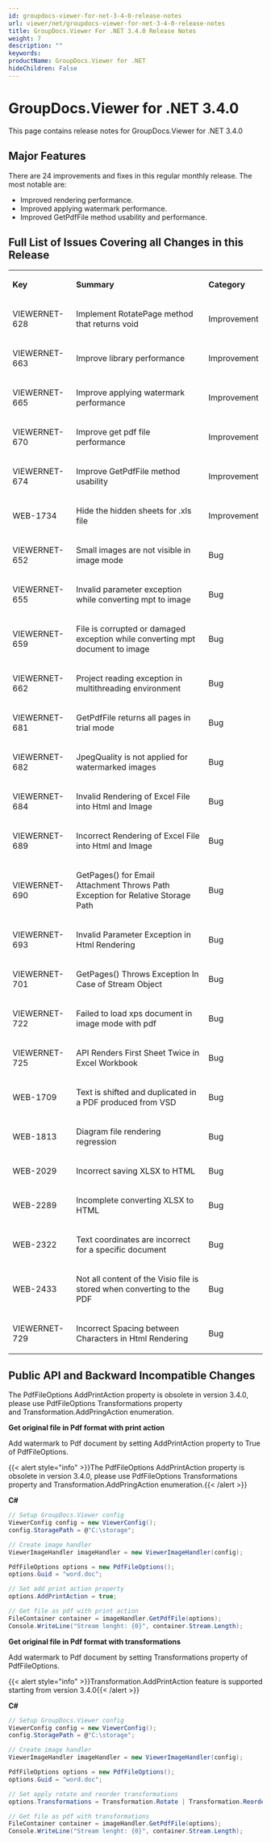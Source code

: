 ```yaml
---
id: groupdocs-viewer-for-net-3-4-0-release-notes
url: viewer/net/groupdocs-viewer-for-net-3-4-0-release-notes
title: GroupDocs.Viewer For .NET 3.4.0 Release Notes
weight: 7
description: ""
keywords: 
productName: GroupDocs.Viewer for .NET
hideChildren: False
---
```

# GroupDocs.Viewer for .NET 3.4.0

This page contains release notes for GroupDocs.Viewer for .NET 3.4.0

## Major Features

There are 24 improvements and fixes in this regular monthly release. The most notable are:

*   Improved rendering performance.
*   Improved applying watermark performance.
*   Improved GetPdfFile method usability and performance.

## Full List of Issues Covering all Changes in this Release

<table class="confluenceTable"><tbody><tr><td class="confluenceTd"><p><strong>Key</strong></p></td><td class="confluenceTd"><p><strong>Summary</strong></p></td><td class="confluenceTd"><p><strong>Category</strong></p></td></tr><tr><td class="confluenceTd"><p>VIEWERNET-628</p></td><td class="confluenceTd"><p>Implement RotatePage method that returns void</p></td><td class="confluenceTd"><p>Improvement</p></td></tr><tr><td class="confluenceTd"><p>VIEWERNET-663</p></td><td class="confluenceTd"><p>Improve library performance</p></td><td class="confluenceTd"><p>Improvement</p></td></tr><tr><td class="confluenceTd"><p>VIEWERNET-665</p></td><td class="confluenceTd"><p>Improve applying watermark performance</p></td><td class="confluenceTd"><p>Improvement</p></td></tr><tr><td class="confluenceTd"><p>VIEWERNET-670</p></td><td class="confluenceTd"><p>Improve get pdf file performance</p></td><td class="confluenceTd"><p>Improvement</p></td></tr><tr><td class="confluenceTd"><p>VIEWERNET-674</p></td><td class="confluenceTd"><p>Improve GetPdfFile method usability</p></td><td class="confluenceTd"><p>Improvement</p></td></tr><tr><td class="confluenceTd"><p>WEB-1734</p></td><td class="confluenceTd"><p>Hide the hidden sheets for .xls file</p></td><td class="confluenceTd"><p>Improvement</p></td></tr><tr><td class="confluenceTd"><p>VIEWERNET-652</p></td><td class="confluenceTd"><p>Small images are not visible in image mode</p></td><td class="confluenceTd"><p>Bug</p></td></tr><tr><td class="confluenceTd"><p>VIEWERNET-655</p></td><td class="confluenceTd"><p>Invalid parameter exception while converting mpt to image</p></td><td class="confluenceTd"><p>Bug</p></td></tr><tr><td class="confluenceTd"><p>VIEWERNET-659</p></td><td class="confluenceTd"><p>File is corrupted or damaged exception while converting mpt document to image</p></td><td class="confluenceTd"><p>Bug</p></td></tr><tr><td class="confluenceTd"><p>VIEWERNET-662</p></td><td class="confluenceTd"><p>Project reading exception in multithreading environment</p></td><td class="confluenceTd"><p>Bug</p></td></tr><tr><td class="confluenceTd"><p>VIEWERNET-681</p></td><td class="confluenceTd"><p>GetPdfFile returns all pages in trial mode</p></td><td class="confluenceTd"><p>Bug</p></td></tr><tr><td class="confluenceTd"><p>VIEWERNET-682</p></td><td class="confluenceTd"><p>JpegQuality is not applied for watermarked images</p></td><td class="confluenceTd"><p>Bug</p></td></tr><tr><td class="confluenceTd"><p>VIEWERNET-684</p></td><td class="confluenceTd"><p>Invalid Rendering of Excel File into Html and Image</p></td><td class="confluenceTd"><p>Bug</p></td></tr><tr><td class="confluenceTd"><p>VIEWERNET-689</p></td><td class="confluenceTd"><p>Incorrect Rendering of Excel File into Html and Image</p></td><td class="confluenceTd"><p>Bug</p></td></tr><tr><td class="confluenceTd"><p>VIEWERNET-690</p></td><td class="confluenceTd"><p>GetPages() for Email Attachment Throws Path Exception for Relative Storage Path</p></td><td class="confluenceTd"><p>Bug</p></td></tr><tr><td class="confluenceTd"><p>VIEWERNET-693</p></td><td class="confluenceTd"><p>Invalid Parameter Exception in Html Rendering</p></td><td class="confluenceTd"><p>Bug</p></td></tr><tr><td class="confluenceTd"><p>VIEWERNET-701</p></td><td class="confluenceTd"><p>GetPages() Throws Exception In Case of Stream Object</p></td><td class="confluenceTd"><p>Bug</p></td></tr><tr><td class="confluenceTd"><p>VIEWERNET-722</p></td><td class="confluenceTd"><p>Failed to load xps document in image mode with pdf</p></td><td class="confluenceTd"><p>Bug</p></td></tr><tr><td class="confluenceTd"><p>VIEWERNET-725</p></td><td class="confluenceTd"><p>API Renders First Sheet Twice in Excel Workbook</p></td><td class="confluenceTd"><p>Bug</p></td></tr><tr><td class="confluenceTd"><p>WEB-1709</p></td><td class="confluenceTd"><p>Text is shifted and duplicated in a PDF produced from VSD</p></td><td class="confluenceTd"><p>Bug</p></td></tr><tr><td class="confluenceTd"><p>WEB-1813</p></td><td class="confluenceTd"><p>Diagram file rendering regression</p></td><td class="confluenceTd"><p>Bug</p></td></tr><tr><td class="confluenceTd"><p>WEB-2029</p></td><td class="confluenceTd"><p>Incorrect saving XLSX to HTML</p></td><td class="confluenceTd"><p>Bug</p></td></tr><tr><td class="confluenceTd"><p>WEB-2289</p></td><td class="confluenceTd"><p>Incomplete converting XLSX to HTML</p></td><td class="confluenceTd"><p>Bug</p></td></tr><tr><td class="confluenceTd"><p>WEB-2322</p></td><td class="confluenceTd"><p>Text coordinates are incorrect for a specific document</p></td><td class="confluenceTd"><p>Bug</p></td></tr><tr><td class="confluenceTd"><p>WEB-2433</p></td><td class="confluenceTd"><p>Not all content of the Visio file is stored when converting to the PDF</p></td><td class="confluenceTd"><p>Bug</p></td></tr><tr><td class="confluenceTd"><p>VIEWERNET-729</p></td><td class="confluenceTd"><p>Incorrect Spacing between Characters in Html Rendering</p></td><td class="confluenceTd"><p>Bug</p></td></tr></tbody></table>

## Public API and Backward Incompatible Changes

The PdfFileOptions AddPrintAction property is obsolete in version 3.4.0, please use PdfFileOptions Transformations property and Transformation.AddPringAction enumeration.

**Get original file in Pdf format with print action**

Add watermark to Pdf document by setting AddPrintAction property to True of PdfFileOptions.

{{< alert style="info" >}}The PdfFileOptions AddPrintAction property is obsolete in version 3.4.0, please use PdfFileOptions Transformations property and Transformation.AddPringAction enumeration.{{< /alert >}}

**C#**

```csharp
// Setup GroupDocs.Viewer config
ViewerConfig config = new ViewerConfig();
config.StoragePath = @"C:\storage";

// Create image handler
ViewerImageHandler imageHandler = new ViewerImageHandler(config);

PdfFileOptions options = new PdfFileOptions();
options.Guid = "word.doc";

// Set add print action property
options.AddPrintAction = true;

// Get file as pdf with print action
FileContainer container = imageHandler.GetPdfFile(options);
Console.WriteLine("Stream lenght: {0}", container.Stream.Length);


```

**Get original file in Pdf format with transformations**

Add watermark to Pdf document by setting Transformations property of PdfFileOptions.

{{< alert style="info" >}}Transformation.AddPrintAction feature is supported starting from version 3.4.0{{< /alert >}}

**C#**

```csharp
// Setup GroupDocs.Viewer config
ViewerConfig config = new ViewerConfig();
config.StoragePath = @"C:\storage";

// Create image handler
ViewerImageHandler imageHandler = new ViewerImageHandler(config);

PdfFileOptions options = new PdfFileOptions();
options.Guid = "word.doc";

// Set apply rotate and reorder transformations
options.Transformations = Transformation.Rotate | Transformation.Reorder | Transformation.AddPrintAction;

// Get file as pdf with transformations
FileContainer container = imageHandler.GetPdfFile(options);
Console.WriteLine("Stream lenght: {0}", container.Stream.Length);


```
